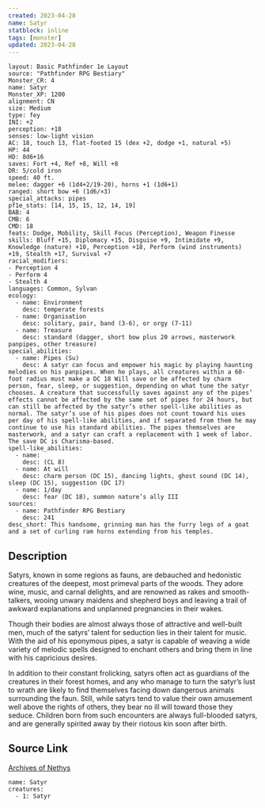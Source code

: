 ```yaml
---
created: 2023-04-28
name: Satyr
statblock: inline
tags: [monster]
updated: 2023-04-28
---
```

```statblock
layout: Basic Pathfinder 1e Layout
source: "Pathfinder RPG Bestiary"
Monster_CR: 4
name: Satyr
Monster_XP: 1200
alignment: CN
size: Medium
type: fey
INI: +2
perception: +18
senses: low-light vision
AC: 18, touch 13, flat-footed 15 (dex +2, dodge +1, natural +5)
HP: 44
HD: 8d6+16
saves: Fort +4, Ref +8, Will +8
DR: 5/cold iron
speed: 40 ft.
melee: dagger +6 (1d4+2/19-20), horns +1 (1d6+1)
ranged: short bow +6 (1d6/×3)
special_attacks: pipes
pf1e_stats: [14, 15, 15, 12, 14, 19]
BAB: 4
CMB: 6
CMD: 18
feats: Dodge, Mobility, Skill Focus (Perception), Weapon Finesse
skills: Bluff +15, Diplomacy +15, Disguise +9, Intimidate +9, Knowledge (nature) +10, Perception +18, Perform (wind instruments) +19, Stealth +17, Survival +7
racial_modifiers:
- Perception 4
- Perform 4
- Stealth 4
languages: Common, Sylvan
ecology:
  - name: Environment
    desc: temperate forests
  - name: Organisation
    desc: solitary, pair, band (3-6), or orgy (7-11)
  - name: Treasure
    desc: standard (dagger, short bow plus 20 arrows, masterwork panpipes, other treasure)
special_abilities:
  - name: Pipes (Su)
    desc: A satyr can focus and empower his magic by playing haunting melodies on his panpipes. When he plays, all creatures within a 60-foot radius must make a DC 18 Will save or be affected by charm person, fear, sleep, or suggestion, depending on what tune the satyr chooses. A creature that successfully saves against any of the pipes’ effects cannot be affected by the same set of pipes for 24 hours, but can still be affected by the satyr’s other spell-like abilities as normal. The satyr’s use of his pipes does not count toward his uses per day of his spell-like abilities, and if separated from them he may continue to use his standard abilities. The pipes themselves are masterwork, and a satyr can craft a replacement with 1 week of labor. The save DC is Charisma-based.
spell-like_abilities:
  - name:
    desc: (CL 8)
  - name: At will
    desc: charm person (DC 15), dancing lights, ghost sound (DC 14), sleep (DC 15), suggestion (DC 17)
  - name: 1/day
    desc: fear (DC 18), summon nature’s ally III
sources:
  - name: Pathfinder RPG Bestiary
    desc: 241
desc_short: This handsome, grinning man has the furry legs of a goat and a set of curling ram horns extending from his temples.
```
## Description
Satyrs, known in some regions as fauns, are debauched and hedonistic creatures of the deepest, most primeval parts of the woods. They adore wine, music, and carnal delights, and are renowned as rakes and smooth-talkers, wooing unwary maidens and shepherd boys and leaving a trail of awkward explanations and unplanned pregnancies in their wakes.

Though their bodies are almost always those of attractive and well-built men, much of the satyrs’ talent for seduction lies in their talent for music. With the aid of his eponymous pipes, a satyr is capable of weaving a wide variety of melodic spells designed to enchant others and bring them in line with his capricious desires.

In addition to their constant frolicking, satyrs often act as guardians of the creatures in their forest homes, and any who manage to turn the satyr’s lust to wrath are likely to find themselves facing down dangerous animals surrounding the faun. Still, while satyrs tend to value their own amusement well above the rights of others, they bear no ill will toward those they seduce. Children born from such encounters are always full-blooded satyrs, and are generally spirited away by their riotous kin soon after birth.
## Source Link
[Archives of Nethys](https://aonprd.com/MonsterDisplay.aspx?ItemName=Satyr)
```encounter-table
name: Satyr
creatures:
  - 1: Satyr
```
